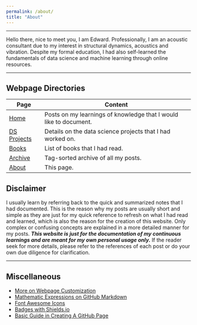 ```yaml
---
permalink: /about/
title: "About"
---
```


---
Hello there, nice to meet you, I am Edward. Professionally, I am an acoustic consultant due to my interest in structural dynamics, acoustics and vibration. Despite my formal education, I had also self-learned the fundamentals of data science and machine learning through online resources.

---
## Webpage Directories

| Page | Content |
|------|---------|
| [Home](https://edwardloo.github.io) | Posts on my learnings of knowledge that I would like to document. |
| [DS Projects](https://edwardloo.github.io/projects/) | Details on the data science projects that I had worked on. |
| [Books](https://edwardloo.github.io/books/) | List of books that I had read. |
| [Archive](https://edwardloo.github.io/tags/) | Tag-sorted archive of all my posts. |
| [About](https://edwardloo.github.io/about/) | This page. |

## Disclaimer
I usually learn by referring back to the quick and summarized notes that I had documented. This is the reason why my posts are usually short and simple as they are just for my quick reference to refresh on what I had read and learned, which is also the reason for the creation of this website. Only complex or confusing concepts are explained in a more detailed manner for my posts. ***This website is just for the documentation of my continuous learnings and are meant for my own personal usage only.*** If the reader seek for more details, please refer to the references of each post or do your own due diligence for clarification.

---
## Miscellaneous

- [More on Webpage Customization](https://mmistakes.github.io/minimal-mistakes/docs/quick-start-guide/)
- [Mathematic Expressions on GitHub Markdown](https://latex.codecogs.com/eqneditor/editor.php)
- [Font Awesome Icons](https://fontawesome.com/icons?d=gallery)
- [Badges with Shields.io](https://shields.io/)
- [Basic Guide in Creating A GitHub Page](https://chriskhanhtran.github.io/_posts/2020-01-13-portfolio-tutorial/)
